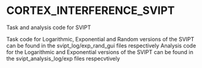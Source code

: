 # CORTEX_INTERFERENCE_SVIPT
Task and analysis code for SVIPT

Task code for Logarithmic, Exponential and Random versions of the SVIPT can be found in the svipt_log/exp_rand_gui files respectively
Analysis code for the Logarithmic and Exponential versions of the SVIPT can be found in the svipt_analysis_log/exp files respecvtively
